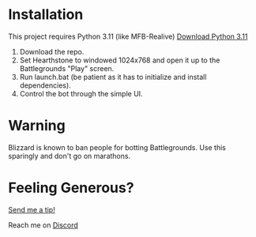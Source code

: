 # Installation

This project requires Python 3.11 (like MFB-Realive)
[Download Python 3.11](https://www.python.org/downloads/release/python-3110/)

1. Download the repo.
2. Set Hearthstone to windowed 1024x768 and open it up to the Battlegrounds "Play" screen.
3. Run launch.bat (be patient as it has to initialize and install dependencies).
4. Control the bot through the simple UI.

# Warning

Blizzard is known to ban people for botting Battlegrounds. Use this sparingly and don't go on marathons.

# Feeling Generous?

[Send me a tip!](https://www.buymeacoffee.com/blixxky)

Reach me on [Discord](https://discordapp.com/users/1110685258178908201)
